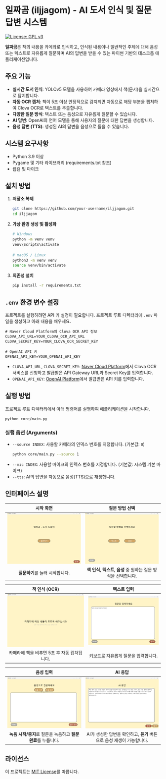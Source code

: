 # 일짜곰 (iljjagom) - AI 도서 인식 및 질문 답변 시스템

[![License: GPL v3](https://img.shields.io/badge/License-GPLv3-blue.svg)](https://www.gnu.org/licenses/gpl-3.0)

**일짜곰**은 책의 내용을 카메라로 인식하고, 인식된 내용이나 일반적인 주제에 대해 음성 또는 텍스트로 자유롭게 질문하며 AI의 답변을 받을 수 있는 파이썬 기반의 데스크톱 애플리케이션입니다.

## 주요 기능

- **실시간 도서 인식**: YOLOv5 모델을 사용하여 카메라 영상에서 책(문서)을 실시간으로 탐지합니다.
- **자동 OCR 캡처**: 책이 5초 이상 안정적으로 감지되면 자동으로 해당 부분을 캡처하여 Clova OCR로 텍스트를 추출합니다.
- **다양한 질문 방식**: 텍스트 또는 음성으로 자유롭게 질문할 수 있습니다.
- **AI 답변**: OpenAI의 언어 모델을 통해 사용자의 질문에 대한 답변을 생성합니다.
- **음성 답변 (TTS)**: 생성된 AI의 답변을 음성으로 들을 수 있습니다.

## 시스템 요구사항

- Python 3.9 이상
- Pygame 및 기타 라이브러리 (requirements.txt 참조)
- 웹캠 및 마이크

## 설치 방법

1.  **저장소 복제**
    ```bash
    git clone https://github.com/your-username/iljjagom.git
    cd iljjagom
    ```

2.  **가상 환경 생성 및 활성화**
    ```bash
    # Windows
    python -m venv venv
    venv\Scripts\activate

    # macOS / Linux
    python3 -m venv venv
    source venv/bin/activate
    ```

3.  **의존성 설치**
    ```bash
    pip install -r requirements.txt
    ```

## `.env` 환경 변수 설정

프로젝트를 실행하려면 API 키 설정이 필요합니다. 프로젝트 루트 디렉터리에 `.env` 파일을 생성하고 아래 내용을 채우세요.

```env
# Naver Cloud Platform의 Clova OCR API 정보
CLOVA_API_URL=YOUR_CLOVA_OCR_API_URL
CLOVA_SECRET_KEY=YOUR_CLOVA_OCR_SECRET_KEY

# OpenAI API 키
OPENAI_API_KEY=YOUR_OPENAI_API_KEY
```

-   `CLOVA_API_URL`, `CLOVA_SECRET_KEY`: [Naver Cloud Platform](https://www.ncloud.com/)에서 Clova OCR 서비스를 신청하고 발급받은 API Gateway URL과 Secret Key를 입력합니다.
-   `OPENAI_API_KEY`: [OpenAI Platform](https://platform.openai.com/)에서 발급받은 API 키를 입력합니다.

## 실행 방법

프로젝트 루트 디렉터리에서 아래 명령어를 실행하여 애플리케이션을 시작합니다.

```bash
python core/main.py
```

### 실행 옵션 (Arguments)

-   `--source INDEX`: 사용할 카메라의 인덱스 번호를 지정합니다. (기본값: `0`)
    ```bash
    python core/main.py --source 1
    ```
-   `--mic INDEX`: 사용할 마이크의 인덱스 번호를 지정합니다. (기본값: 시스템 기본 마이크)
-   `--tts`: AI의 답변을 자동으로 음성(TTS)으로 재생합니다.

## 인터페이스 설명

| 시작 화면 | 질문 방법 선택 |
| :---: | :---: |
| ![시작 화면](readme_data/Version02_인터페이스_시작-화면.png) | ![질문 방법 선택](readme_data/Version02_인터페이스_질문-선택-화면.png) |
| **질문하기**를 눌러 시작합니다. | **책 인식, 텍스트, 음성** 중 원하는 질문 방식을 선택합니다. |

| 책 인식 (OCR) | 텍스트 입력 |
| :---: | :---: |
| ![OCR 대기](readme_data/Version02_인터페이스_캡처-대기%20화면.png) | ![텍스트 입력](readme_data/Version02_인터페이스_텍스브-입력-화면.png) |
| 카메라에 책을 비추면 5초 후 자동 캡처됩니다. | 키보드로 자유롭게 질문을 입력합니다. |

| 음성 입력 | AI 응답 |
| :---: | :---: |
| ![음성 입력](readme_data/Version02_인터페이스_음성-입력-화면.png) | ![AI 응답](readme_data/Version02_인터페이스_AI-응답-화면.png) |
| **녹음 시작/중지**로 질문을 녹음하고 **질문 완료**를 누릅니다. | AI가 생성한 답변을 확인하고, **듣기** 버튼으로 음성 재생이 가능합니다. |

## 라이선스

이 프로젝트는 [MIT License](LICENSE)를 따릅니다.